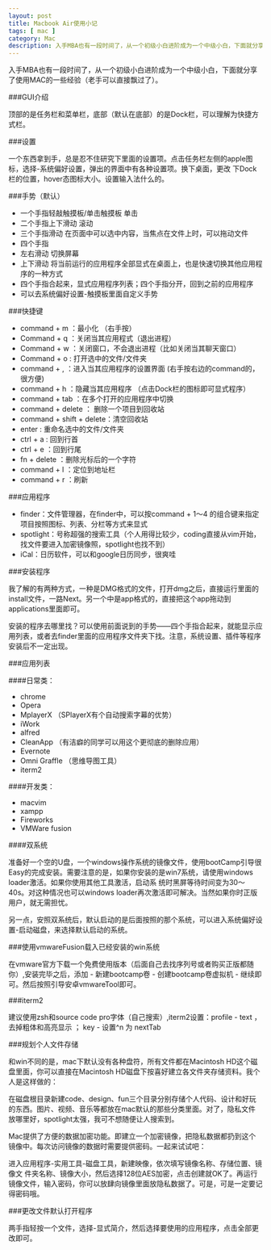 ```yaml
---
layout: post
title: Macbook Air使用小记
tags: [ mac ]
category: Mac
description: 入手MBA也有一段时间了，从一个初级小白进阶成为一个中级小白，下面就分享了使用MAC的一些经验（老手可以直接飘过了）。
---
```


入手MBA也有一段时间了，从一个初级小白进阶成为一个中级小白，下面就分享了使用MAC的一些经验（老手可以直接飘过了）。

###GUI介绍

顶部的是任务栏和菜单栏，底部（默认在底部）的是Dock栏，可以理解为快捷方式栏。

###设置

一个东西拿到手，总是忍不住研究下里面的设置项。点击任务栏左侧的apple图标，选择-系统偏好设置，弹出的界面中有各种设置项。换下桌面，更改
下Dock栏的位置，hover态图标大小。设置输入法什么的。

###手势（默认）

- 一个手指轻敲触摸板/单击触摸板 单击
- 二个手指上下滑动 滚动
- 三个手指滑动 在页面中可以选中内容，当焦点在文件上时，可以拖动文件
- 四个手指
- 左右滑动 切换屏幕
- 上下滑动 将当前运行的应用程序全部显式在桌面上，也是快速切换其他应用程序的一种方式
- 四个手指合起来，显式应用程序列表；四个手指分开，回到之前的应用程序
- 可以去系统偏好设置-触摸板里面自定义手势

###快捷键

- command + m ：最小化 （右手按）
- Command + q ：关闭当其应用程式（退出进程）
- Command + w ：关闭窗口，不会退出进程（比如关闭当其聊天窗口）
- Command + o : 打开选中的文件/文件夹
- command + , ：进入当其应用程序的设置界面 (右手按右边的command的，很方便)
- command + h ：隐藏当其应用程序 （点击Dock栏的图标即可显式程序）
- command + tab ：在多个打开的应用程序中切换
- command + delete ： 删除一个项目到回收站
- command + shift + delete：清空回收站
- enter : 重命名选中的文件/文件夹
- ctrl + a : 回到行首
- ctrl + e ：回到行尾
- fn + delete ：删除光标后的一个字符
- command + l ：定位到地址栏
- command + r ：刷新

###应用程序

- finder：文件管理器，在finder中，可以按command + 1～4 的组合键来指定项目按照图标、列表、分栏等方式来显式
- spotlight：号称超强的搜索工具（个人用得比较少，coding直接从vim开始，找文件要进入加密镜像照，spotlight也找不到）
- iCal：日历软件，可以和google日历同步，很爽哇

###安装程序

我了解的有两种方式，一种是DMG格式的文件，打开dmg之后，直接运行里面的install文件，一路Next。另一个中是app格式的，直接把这个app拖动到applications里面即可。

安装的程序去哪里找？可以使用前面说到的手势——四个手指合起来，就能显示应用列表，或者去finder里面的应用程序文件夹下找。注意，系统设置、插件等程序安装后不一定出现。

###应用列表

####日常类：

- chrome
- Opera
- MplayerX （SPlayerX有个自动搜索字幕的优势）
- iWork
- alfred
- CleanApp （有洁癖的同学可以用这个更彻底的删除应用）
- Evernote
- Omni Graffle （思维导图工具）
- iterm2

####开发类：

- macvim
- xampp
- Fireworks
- VMWare fusion

####双系统

准备好一个空的U盘，一个windows操作系统的镜像文件，使用bootCamp引导很Easy的完成安装。需要注意的是，如果你安装的是win7系统，请使用windows loader激活。如果你使用其他工具激活，启动系 统时黑屏等待时间变为30～40s。对这种情况也可以windows loader再次激活即可解决。当然如果你时正版用户，就无需担忧。

另一点，安照双系统后，默认启动的是后面按照的那个系统，可以进入系统偏好设置-启动磁盘，来选择默认启动的系统。

###使用vmwareFusion载入已经安装的win系统

在vmware官方下载一个免费使用版本（后面自己去找序列号或者购买正版都随你）,安装完毕之后，添加 - 新建bootcamp卷 - 创建bootcamp卷虚拟机 - 继续即可。然后按照引导安卓vmwareTool即可。

###iterm2

建议使用zsh和source code pro字体（自己搜索）,iterm2设置：profile - text ，去掉粗体和高亮显示 ； key - 设置^n 为 nextTab

###规划个人文件存储

和win不同的是，mac下默认没有各种盘符，所有文件都在Macintosh HD这个磁盘里面，你可以直接在Macintosh HD磁盘下按喜好建立各文件夹存储资料。我个人是这样做的：

在磁盘根目录新建code、design、fun三个目录分别存储个人代码、设计和好玩的东西。图片、视频、音乐等都放在mac默认的那些分类里面。对了，隐私文件放哪里好，spotlight太强，我可不想随便让人搜索到。

Mac提供了方便的数据加密功能。即建立一个加密镜像，把隐私数据都扔到这个镜像中。每次访问镜像的数据时需要提供密码。一起来试试吧：

进入应用程序-实用工具-磁盘工具，新建映像，依次填写镜像名称、存储位置、镜像文
件夹名称、镜像大小，然后选择128位AES加密，点击创建就OK了。再运行镜像文件，输入密码，你可以放肆向镜像里面放隐私数据了。可是，可是一定要记得密码哦。

###更改文件默认打开程序

两手指轻按一个文件，选择-显式简介，然后选择要使用的应用程序，点击全部更改即可。
